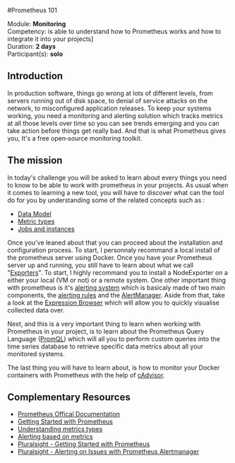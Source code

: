 #Prometheus 101

Module: **Monitoring** </br>
Competency: is able to understand how to Prometheus works and how to integrate it into your projects] </br>
Duration: **2 days** </br>
Participant(s): **solo** </br>

## Introduction

In production software, things go wrong at lots of different levels, from servers running out of disk space, to denial of service attacks on the network, to misconfigured application releases. To keep your systems working, you need a monitoring and alerting solution which tracks metrics at all those levels over time so you can see trends emerging and you can take action before things get really bad. And that is what Prometheus gives you, It's a free open‑source monitoring toolkit.

## The mission

In today's challenge you will be asked to learn about every things you need to know to be able to work with prometheus in your projects. As usual when it comes to learning a new tool, you will have to discover what can the tool do for you by understanding some of the related concepts such as :
- [Data Model](https://prometheus.io/docs/concepts/data_model/)
- [Metric types](https://prometheus.io/docs/concepts/metric_types/)
- [Jobs and instances](https://prometheus.io/docs/concepts/jobs_instances/)

Once you've leaned about that you can proceed about the installation and configuration process. To start, I personnaly recommand a local install of the prometheus server using Docker. Once you have your Prometheus server up and running, you still have to learn about what we call "[Exporters](https://prometheus.io/docs/instrumenting/exporters/)". To start, I highly recommand you to install a NodeExporter on a either your local (VM or not) or a remote system. One other important thing with prometheus is it's [alerting system](https://prometheus.io/docs/alerting/latest/overview/) which is basicaly made of two main components, the [alerting rules](https://prometheus.io/docs/prometheus/latest/configuration/alerting_rules/) and the [AlertManager](https://prometheus.io/docs/alerting/latest/alertmanager/). Aside from that, take a look at the [Expression Browser](https://prometheus.io/docs/visualization/browser/) which will allow you to quickly visualise collected data over.

Next, and this is a very important thing to learn when working with Prometheus in your project, is to learn about the Prometheus Query Language ([PromQL](https://prometheus.io/docs/prometheus/latest/querying/basics/)) which will all you to perform custom queries into the time series database to retrieve specific data metrics about all your monitored systems.

The last thing you will have to learn about, is how to monitor your Docker containers with Prometheus with the help of [cAdvisor](https://prometheus.io/docs/guides/cadvisor/).

## Complementary Resources
- [Prometheus Offical Documentation](https://prometheus.io/docs/introduction/overview/)
- [Getting Started with Prometheus](https://prometheus.io/docs/tutorials/getting_started/)
- [Understanding metrics types](https://prometheus.io/docs/tutorials/understanding_metric_types/)
- [Alerting based on metrics](https://prometheus.io/docs/tutorials/alerting_based_on_metrics/)
- [Pluralsight - Getting Started with Prometheus](https://app.pluralsight.com/library/courses/getting-started-prometheus/table-of-contents)
- [Pluralsight - Alerting on Issues with Prometheus Alertmanager](https://app.pluralsight.com/library/courses/alerting-issues-prometheus-alertmanager/table-of-contents)
